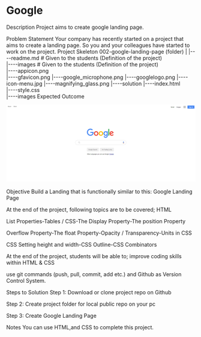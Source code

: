 # Google

Description
Project aims to create google landing page.

Problem Statement
Your company has recently started on a project that aims to create a landing page. So you and your colleagues have started to work on the project.
Project Skeleton
002-google-landing-page (folder)
|
|----readme.md         # Given to the students (Definition of the project)          
|----images            # Given to the students (Definition of the project)   
        |----appicon.png   
        |----gfavicon.png
		|----google_microphone.png
		|----googlelogo.png
		|----icon-menu.jpg
		|----magnifying_glass.png
|----solution
        |----index.html  
        |----style.css   
        |----images
Expected Outcome

 ![Project_002_.png](./Project_002_.png)

Objective
Build a Landing that is functionally similar to this: Google Landing Page

At the end of the project, following topics are to be covered;
HTML

List Properties-Tables / CSS-The Display Property-The position Property

Overflow Property-The float Property-Opacity / Transparency-Units in CSS

CSS Setting height and width-CSS Outline-CSS Combinators

At the end of the project, students will be able to;
improve coding skills within HTML & CSS

use git commands (push, pull, commit, add etc.) and Github as Version Control System.

Steps to Solution
Step 1: Download or clone project repo on Github

Step 2: Create project folder for local public repo on your pc

Step 3: Create Google Landing Page

Notes
You can use HTML,and CSS to complete this project.
